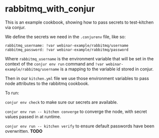 # rabbitmq_with_conjur

This is an example cookbook, showing how to pass secrets to test-kitchen via conjur.

We define the secrets we need in the `.conjurenv` file, like so:

```
rabbitmq_username: !var webinar-example/rabbitmq/username
rabbitmq_password: !var webinar-example/rabbitmq/password
```

Where `rabbitmq_username` is the environment variable that will be set in the context
of the `conjur env run` command and `!var webinar-example/rabbitmq/username` is a
mapping to the variable id stored in conjur.

Then in our `kitchen.yml` file we use those environment variables to pass node attributes
to the rabbitmq cookbook.

To run:

`conjur env check` to make sure our secrets are available.

`conjur env run -- kitchen converge` to converge the node, with secret values passed in at runtime.

`conjur env run -- kitchen verify` to ensure default passwords have been overwritten. **TODO**
